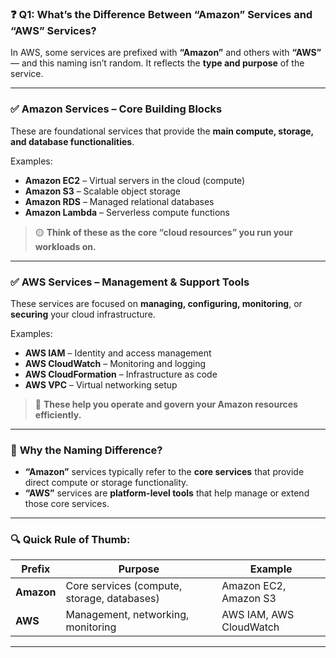 
### ❓ Q1: What’s the Difference Between “Amazon” Services and “AWS” Services?

In AWS, some services are prefixed with **“Amazon”** and others with **“AWS”** — and this naming isn’t random. It reflects the **type and purpose** of the service.

---

### ✅ **Amazon Services** – Core Building Blocks

These are foundational services that provide the **main compute, storage, and database functionalities**.

Examples:

* **Amazon EC2** – Virtual servers in the cloud (compute)
* **Amazon S3** – Scalable object storage
* **Amazon RDS** – Managed relational databases
* **Amazon Lambda** – Serverless compute functions

> 🟡 **Think of these as the core “cloud resources” you run your workloads on.**

---

### ✅ **AWS Services** – Management & Support Tools

These services are focused on **managing, configuring, monitoring**, or **securing** your cloud infrastructure.

Examples:

* **AWS IAM** – Identity and access management
* **AWS CloudWatch** – Monitoring and logging
* **AWS CloudFormation** – Infrastructure as code
* **AWS VPC** – Virtual networking setup

> 🔵 **These help you operate and govern your Amazon resources efficiently.**

---

### 🧠 **Why the Naming Difference?**

* **“Amazon”** services typically refer to the **core services** that provide direct compute or storage functionality.
* **“AWS”** services are **platform-level tools** that help manage or extend those core services.

---

### 🔍 Quick Rule of Thumb:

| Prefix     | Purpose                                     | Example                 |
| ---------- | ------------------------------------------- | ----------------------- |
| **Amazon** | Core services (compute, storage, databases) | Amazon EC2, Amazon S3   |
| **AWS**    | Management, networking, monitoring          | AWS IAM, AWS CloudWatch |

---

